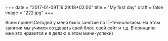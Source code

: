 +++
date = "2017-01-09T16:29:18+02:00"
title = "My first day"
draft = false
image = "222.jpg"
+++

Всем привет.Сегодня у меня было занятие по IT-технологиям. На этом занятии мы учимся создавать свой блог, свой сайт и т.д.
 В принципе мне это нравится и я делаю в этом мини-успехи)
